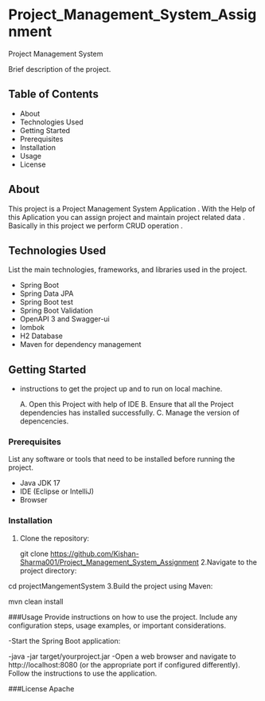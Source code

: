 # Project_Management_System_Assignment
 Project Management System

Brief description of the project.

## Table of Contents

- About
- Technologies Used
- Getting Started
- Prerequisites
- Installation
- Usage
- License

## About

This project is a Project Management System Application . With the Help of this Aplication you can assign project and maintain project related data . Basically in this project we perform CRUD operation .

## Technologies Used

List the main technologies, frameworks, and libraries used in the project.

- Spring Boot
- Spring Data JPA
- Spring Boot test
- Spring Boot Validation
- OpenAPI 3 and Swagger-ui
- lombok
- H2 Database 
- Maven  for dependency management

## Getting Started

- instructions  to get the project up and to run on  local machine.

	A. Open this Project with help of IDE 
	B. Ensure that all the Project dependencies has installed successfully.
	C. Manage the version of depencencies.


### Prerequisites

List any software or tools that need to be installed before running the project.

- Java JDK 17
- IDE (Eclipse or IntelliJ)
- Browser

### Installation


1. Clone the repository:

  
   git clone https://github.com/Kishan-Sharma001/Project_Management_System_Assignment
2.Navigate to the project directory:


 cd projectMangementSystem
3.Build the project using Maven:

 mvn clean install
 
 
###Usage
Provide instructions on how to use the project. Include any configuration steps, usage examples, or important considerations.

  -Start the Spring Boot application:

  -java -jar target/yourproject.jar
  -Open a web browser and navigate to http://localhost:8080 (or the appropriate port if configured differently).
  Follow the instructions to use the application.

###License
Apache



